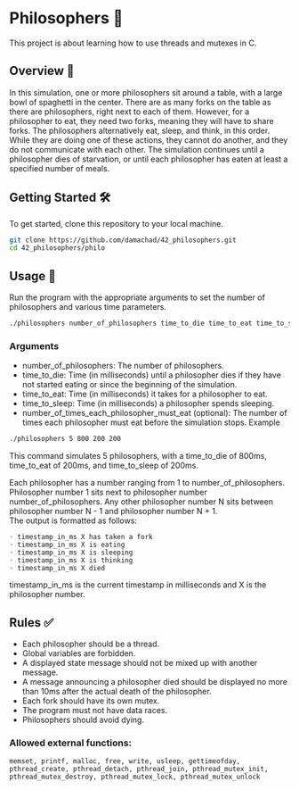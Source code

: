 # Philosophers 🍝
This project is about learning how to use threads and mutexes in C.   

## Overview 🚀

In this simulation, one or more philosophers sit around a table, with a large bowl of spaghetti in the center. There are as many forks on the table as there are philosophers, right next to each of them.
However, for a philosopher to eat, they need two forks, meaning they will have to share forks. The philosophers alternatively eat, sleep, and think, in this order. 
While they are doing one of these actions, they cannot do another, and they do not communicate with each other. The simulation continues until a philosopher dies of starvation, or until each philosopher has eaten at least a specified number of meals.

## Getting Started 🛠️

To get started, clone this repository to your local machine.

```bash
git clone https://github.com/damachad/42_philosophers.git
cd 42_philosophers/philo
```

## Usage 📝
Run the program with the appropriate arguments to set the number of philosophers and various time parameters.

```bash
./philosophers number_of_philosophers time_to_die time_to_eat time_to_sleep [number_of_times_each_philosopher_must_eat]
```
### Arguments
- number_of_philosophers: The number of philosophers.
- time_to_die: Time (in milliseconds) until a philosopher dies if they have not started eating or since the beginning of the simulation.
- time_to_eat: Time (in milliseconds) it takes for a philosopher to eat.
- time_to_sleep: Time (in milliseconds) a philosopher spends sleeping.
- number_of_times_each_philosopher_must_eat (optional): The number of times each philosopher must eat before the simulation stops.
Example
```bash
./philosophers 5 800 200 200
```
This command simulates 5 philosophers, with a time_to_die of 800ms, time_to_eat of 200ms, and time_to_sleep of 200ms.

Each philosopher has a number ranging from 1 to number_of_philosophers. Philosopher number 1 sits next to philosopher number number_of_philosophers.
Any other philosopher number N sits between philosopher number N - 1 and philosopher number N + 1.   
The output is formatted as follows:
```
◦ timestamp_in_ms X has taken a fork
◦ timestamp_in_ms X is eating
◦ timestamp_in_ms X is sleeping
◦ timestamp_in_ms X is thinking
◦ timestamp_in_ms X died
```
timestamp_in_ms is the current timestamp in milliseconds and X is the philosopher number.

## Rules ✅
- Each philosopher should be a thread.
- Global variables are forbidden.
- A displayed state message should not be mixed up with another message.
- A message announcing a philosopher died should be displayed no more than 10ms after the actual death of the philosopher.
- Each fork should have its own mutex.
- The program must not have data races.
- Philosophers should avoid dying.

### Allowed external functions:
```
memset, printf, malloc, free, write, usleep, gettimeofday, pthread_create, pthread_detach, pthread_join, pthread_mutex_init,
pthread_mutex_destroy, pthread_mutex_lock, pthread_mutex_unlock
```

